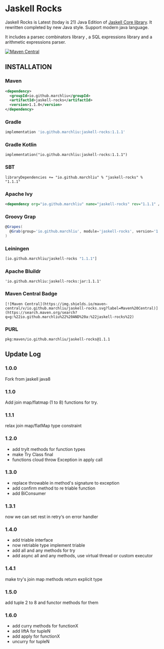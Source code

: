 # Jaskell Rocks

Jaskell Rocks is Latest (today is 21) Java Edition of [Jaskell Core library](https://github.com/MarchLiu/jaskell-core).
It rewritten completed by new Java style. Support modern java language.

It includes a parsec combinators library , a SQL expressions library and a arithmetic expressions parser.


[![Maven Central](https://img.shields.io/maven-central/v/io.github.marchliu/jaskell-rocks.svg?label=Maven%20Central)](https://search.maven.org/search?q=g:%22io.github.marchliu%22%20AND%20a:%22jaskell-rocks%22)

## INSTALLATION

### Maven

```xml
<dependency>
  <groupId>io.github.marchliu</groupId>
  <artifactId>jaskell-rocks</artifactId>
  <version>1.1.0</version>
</dependency>
```

### Gradle

```groovy
implementation 'io.github.marchliu:jaskell-rocks:1.1.1'
```

### Gradle Kotlin

```
implementation("io.github.marchliu:jaskell-rocks:1.1.1")
```

### SBT

```sbtshell
libraryDependencies += "io.github.marchliu" % "jaskell-rocks" % "1.1.1"
```

### Apache Ivy

```xml
<dependency org="io.github.marchliu" name="jaskell-rocks" rev="1.1.1" />
```

### Groovy Grap

```groovy
@Grapes(
  @Grab(group='io.github.marchliu', module='jaskell-rocks', version='1.1.1')
)

```

### Leiningen

```clojure
[io.github.marchliu/jaskell-rocks "1.1.1"]
```

### Apache Bluildr

```
'io.github.marchliu:jaskell-rocks:jar:1.1.1'
```

### Maven Central Badge

```
[![Maven Central](https://img.shields.io/maven-central/v/io.github.marchliu/jaskell-rocks.svg?label=Maven%20Central)](https://search.maven.org/search?q=g:%22io.github.marchliu%22%20AND%20a:%22jaskell-rocks%22)
```

### PURL

```
pkg:maven/io.github.marchliu/jaskell-rocks@1.1.1
```


## Update Log

### 1.0.0

Fork from jaskell java8

### 1.1.0

Add join map/flatmap (1 to 8) functions for try.

### 1.1.1

relax join map/flatMap type constraint

### 1.2.0

- add tryIt methods for function types
- make Try Class final
- functions cloud throw Exception in apply call

### 1.3.0

- replace throwable in method's signature to exception 
- add confirm method to re triable function
- add BiConsumer


### 1.3.1

now we can set rest in retry‘s on error handler

### 1.4.0

- add triable interface
- now retriable type implement triable 
- add all and any methods for try
- add async all and any methods, use virtual thread or custom executor

### 1.4.1

make try's join map methods return explicit type 

### 1.5.0

add tuple 2 to 8 and functor methods for them

### 1.6.0

- add curry methods for functionX
- add liftA for tupleN
- add apply for functionX
- uncurry for tupleN